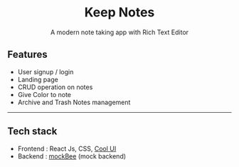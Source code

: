<div align="center">
<h1 align="center">Keep Notes</h1>
<p align="center">A modern note taking app with Rich Text Editor</p>

</div>

## Features

- User signup / login
- Landing page
- CRUD operation on notes
- Give Color to note
- Archive and Trash Notes management 

---

## Tech stack 

- Frontend : React Js, CSS, [Cool UI](https://cool-ui.netlify.app/)
- Backend : [mockBee](https://mockbee.netlify.app/) (mock backend)
